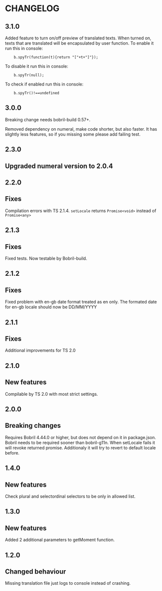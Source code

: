 CHANGELOG
===

3.1.0
--

Added feature to turn on/off preview of translated texts. When turned on, texts that are translated will be encapsulated by user function.
To enable it run this in console:

```
    b.spyTr(function(t){return "["+t+"]"});
```

To disable it run this in console:
```
    b.spyTr(null);
```

To check if enabled run this in console:
```
    b.spyTr()!==undefined
```


3.0.0
--

Breaking change needs bobril-build 0.57+.

Removed dependency on numeral, make code shorter, but also faster. It has slightly less features, so if you missing some please add failing test.

2.3.0
--

Upgraded numeral version to 2.0.4
-

2.2.0
--

Fixes 
-

Compilation errors with TS 2.1.4. `setLocale` returns `Promise<void>` instead of `Promise<any>`

2.1.3
--

Fixes
-

Fixed tests. Now testable by Bobril-build.

2.1.2
--

Fixes
-

Fixed problem with en-gb date format treated as en only. The formated date for en-gb locale should now be DD/MM/YYYY

2.1.1
--

Fixes
-

Additional improvements for TS 2.0
 
2.1.0
--

New features
-

Compilable by TS 2.0 with most strict settings.

2.0.0
--

Breaking changes
-

Requires Bobril 4.44.0 or higher, but does not depend on it in package.json. Bobril needs to be required sooner than bobril-g11n.
When setLocale fails it will revoke returned promise. Additionaly it will try to revert to default locale before.

1.4.0
--

New features
-

Check plural and selectordinal selectors to be only in allowed list.

1.3.0
--

New features
-

Added 2 additional parameters to getMoment function.

1.2.0
--

Changed behaviour
-

Missing translation file just logs to console instead of crashing.
